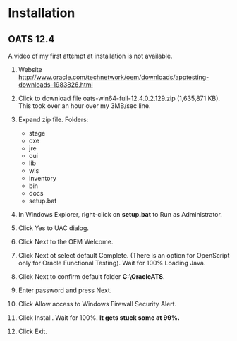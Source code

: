 # Installation

## <a id="OATS12.4"></a> OATS 12.4

A video of my first attempt at installation is not available.


1. Website http://www.oracle.com/technetwork/oem/downloads/apptesting-downloads-1983826.html
2. Click to download file oats-win64-full-12.4.0.2.129.zip (1,635,871 KB). This took over an hour over my 3MB/sec line. 
3. Expand zip file. Folders:

	* stage
	* oxe
	* jre
	* oui
	* lib
	* wls
	* inventory
	* bin
	* docs
	* setup.bat 

4. In Windows Explorer, right-click on **setup.bat** to Run as Administrator.
5. Click Yes to UAC dialog.
6. Click Next to the OEM Welcome.
7. Click Next ot select default Complete. (There is an option for OpenScript only for Oracle Functional Testing).
Wait for 100% Loading Java.
8. Click Next to confirm default folder **C:\OracleATS**.
9. Enter password and press Next.
10. Click Allow access to Windows Firewall Security Alert.
11. Click Install. Wait for 100%. **It gets stuck some at 99%.**
12. Click Exit.







